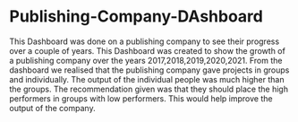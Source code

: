 # Publishing-Company-DAshboard
This Dashboard was done on a publishing company to see their progress over a couple of years.
This Dashboard was created to show the growth of a publishing company over the years 2017,2018,2019,2020,2021. 
From the dashboard we realised that the publishing company gave projects in groups and individually. 
The output of the individual people was much higher than the groups. 
The recommendation given was that they should place the high performers in groups with low performers. This would help  improve the output of the company.
